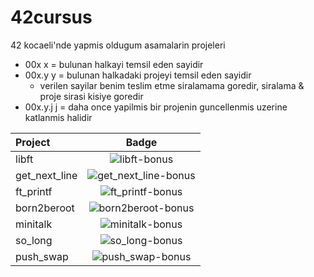 # 42cursus

42 kocaeli'nde yapmis oldugum asamalarin projeleri
  - 00x  x = bulunan halkayi temsil eden sayidir
  - 00x.y y = bulunan halkadaki projeyi temsil eden sayidir
    - verilen sayilar benim teslim etme siralamama goredir, siralama & proje sirasi kisiye goredir
  - 00x.y.j j = daha once yapilmis bir projenin guncellenmis uzerine katlanmis halidir


 Project       |                    Badge                     |
| :------------  | :------------------------------------------: |
| libft          | ![libft-bonus](https://github.com/byaliego/42-project-badges/blob/main/badges/libftm.png)|
| get_next_line  | ![get_next_line-bonus](https://github.com/byaliego/42-project-badges/blob/main/badges/get_next_linem.png)|
| ft_printf      | ![ft_printf-bonus](https://github.com/byaliego/42-project-badges/blob/main/badges/ft_printfe.png)    |
| born2beroot    | ![born2beroot-bonus](https://github.com/byaliego/42-project-badges/blob/main/badges/born2berootm.png)|
| minitalk       | ![minitalk-bonus](https://github.com/byaliego/42-project-badges/blob/main/badges/minitalkm.png)      |
| so_long        | ![so_long-bonus](./badges/so_longm.png)        |
| push_swap      | ![push_swap-bonus](./badges/push_swapm.png)    |
